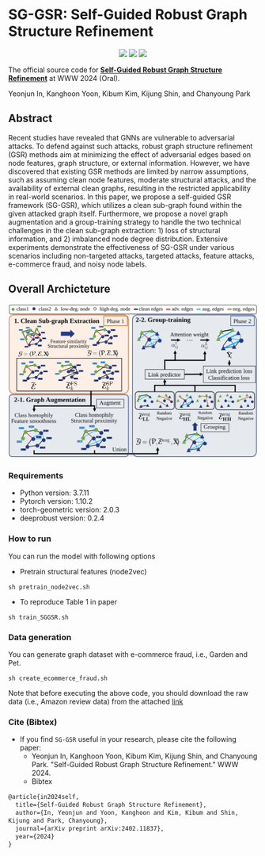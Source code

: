# SG-GSR: Self-Guided Robust Graph Structure Refinement

<p align="center">   
    <a href="https://pytorch.org/" alt="PyTorch">
      <img src="https://img.shields.io/badge/PyTorch-%23EE4C2C.svg?e&logo=PyTorch&logoColor=white" /></a>
    <a href="https://www2024.thewebconf.org/" alt="Conference">
        <img src="https://img.shields.io/badge/WWW'24-brightgreen" /></a>
    <img src="https://img.shields.io/pypi/l/torch-rechub">
</p>

The official source code for [**Self-Guided Robust Graph Structure Refinement**]() at WWW 2024 (Oral). 

Yeonjun In, Kanghoon Yoon, Kibum Kim, Kijung Shin, and Chanyoung Park

## Abstract
Recent studies have revealed that GNNs are vulnerable to adversarial attacks. To defend against such attacks, robust graph structure refinement (GSR) methods aim at minimizing the effect of adversarial edges based on node features, graph structure, or external information. However, we have discovered that existing GSR methods are limited by narrow assumptions, such as assuming clean node features, moderate structural attacks, and the availability of external clean graphs, resulting in the restricted applicability in real-world scenarios. In this paper, we propose a self-guided GSR framework (SG-GSR), which utilizes a clean sub-graph found within the given attacked graph itself. Furthermore, we propose a novel graph augmentation and a group-training strategy to handle the two technical challenges in the clean sub-graph extraction: 1) loss of structural information, and 2) imbalanced node degree distribution. Extensive experiments demonstrate the effectiveness of SG-GSR under various scenarios including non-targeted attacks, targeted attacks, feature attacks, e-commerce fraud, and noisy node labels. 


## Overall Archicteture

<img src="architecture.svg" width="700px"></img> 



### Requirements

- Python version: 3.7.11
- Pytorch version: 1.10.2
- torch-geometric version: 2.0.3
- deeprobust version: 0.2.4

### How to run
You can run the model with following options
- Pretrain structural features (node2vec)
```
sh pretrain_node2vec.sh
```

- To reproduce Table 1 in paper
```
sh train_SGGSR.sh
```

### Data generation
You can generate graph dataset with e-commerce fraud, i.e., Garden and Pet.
```
sh create_ecommerce_fraud.sh
```

Note that before executing the above code, you should download the raw data (i.e., Amazon review data) from the attached [link](http://jmcauley.ucsd.edu/data/amazon/links.html)


### Cite (Bibtex)
- If you find ``SG-GSR`` useful in your research, please cite the following paper:
  - Yeonjun In, Kanghoon Yoon, Kibum Kim, Kijung Shin, and Chanyoung Park. "Self-Guided Robust Graph Structure Refinement." WWW 2024.
  - Bibtex
```
@article{in2024self,
  title={Self-Guided Robust Graph Structure Refinement},
  author={In, Yeonjun and Yoon, Kanghoon and Kim, Kibum and Shin, Kijung and Park, Chanyoung},
  journal={arXiv preprint arXiv:2402.11837},
  year={2024}
}
```
